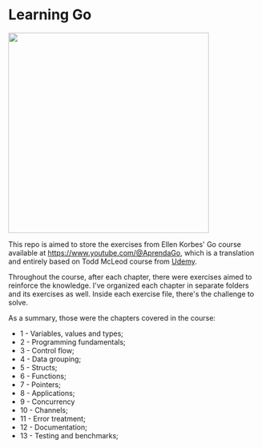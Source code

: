 # Learning Go 
<img src="https://aprendagolang.com.br/wp-content/uploads/2022/12/imersao-aprenda-golang.png" width="400" height="400" />

This repo is aimed to store the exercises from Ellen Korbes' Go course available at https://www.youtube.com/@AprendaGo, which is a translation and entirely based on Todd McLeod course from [Udemy](https://www.udemy.com/course/learn-how-to-code/).

Throughout the course, after each chapter, there were exercises aimed to reinforce the knowledge. I've organized each chapter in separate folders and its exercises as well. Inside each exercise file, there's the challenge to solve.

As a summary, those were the chapters covered in the course:

* 1 - Variables, values and types;
* 2 - Programming fundamentals;
* 3 - Control flow;
* 4 - Data grouping;
* 5 - Structs;
* 6 - Functions;
* 7 - Pointers;
* 8 - Applications;
* 9 - Concurrency
* 10 - Channels;
* 11 - Error treatment;
* 12 - Documentation;
* 13 - Testing and benchmarks;
